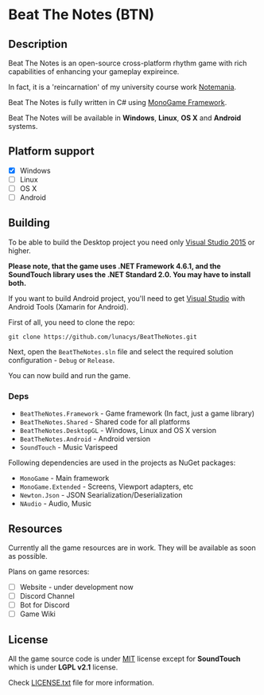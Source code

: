 # Beat The Notes (BTN)

## Description

Beat The Notes is an open-source cross-platform rhythm game with rich capabilities of enhancing your gameplay expireince.

In fact, it is a 'reincarnation' of my university course work [Notemania](https://github.com/lunacys/Notemania).

Beat The Notes is fully written in C# using [MonoGame Framework](https://github.com/mono/MonoGame).

Beat The Notes will be available in **Windows**, **Linux**, **OS X** and **Android** systems.

## Platform support

- [x] Windows
- [ ] Linux
- [ ] OS X
- [ ] Android

## Building

To be able to build the Desktop project you need only [Visual Studio 2015](https://www.visualstudio.com/) or higher.

**Please note, that the game uses .NET Framework 4.6.1, and the SoundTouch library uses the .NET Standard 2.0. You may have to install both.**

If you want to build Android project, you'll need to get [Visual Studio](https://www.visualstudio.com/) with Android Tools (Xamarin for Android).

First of all, you need to clone the repo:

```
git clone https://github.com/lunacys/BeatTheNotes.git
```

Next, open the ```BeatTheNotes.sln``` file and select the required solution configuration - ```Debug``` or ```Release```.

You can now build and run the game.

### Deps

- ```BeatTheNotes.Framework``` - Game framework (In fact, just a game library)
- ```BeatTheNotes.Shared``` - Shared code for all platforms
- ```BeatTheNotes.DesktopGL``` - Windows, Linux and OS X version
- ```BeatTheNotes.Android``` - Android version
- ```SoundTouch``` - Music Varispeed

Following dependencies are used in the projects as NuGet packages:

- ```MonoGame``` - Main framework
- ```MonoGame.Extended``` - Screens, Viewport adapters, etc
- ```Newton.Json``` - JSON Searialization/Deserialization
- ```NAudio``` - Audio, Music

## Resources

Currently all the game resources are in work. They will be available as soon as possible.

Plans on game resorces:

- [ ] Website - under development now
- [ ] Discord Channel
- [ ] Bot for Discord
- [ ] Game Wiki

## License

All the game source code is under [MIT](LICENSE.txt) license except for **SoundTouch** which is under **LGPL v2.1** license. 

Check [LICENSE.txt](LICENSE.txt) file for more information.
